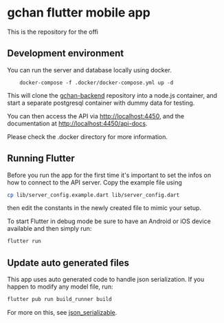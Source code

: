 # gchan flutter mobile app

This is the repository for the offi

## Development environment

You can run the server and database locally using docker.

        docker-compose -f .docker/docker-compose.yml up -d

This will clone the [gchan-backend](https://github.com/gchan-board/gchan-backend) repository into a node.js container, and start a separate postgresql container with dummy data for testing.

You can then access the API via <http://localhost:4450>, and the documentation at <http://localhost:4450/api-docs>.

Please check the .docker directory for more information.

## Running Flutter

Before you run the app for the first time it's important to set the infos on
how to connect to the API server. Copy the example file using 

```sh
cp lib/server_config.example.dart lib/server_config.dart
```

then edit the constants in the newly created file to mimic your setup.

To start Flutter in debug mode be sure to have an Android or iOS device
available and then simply run:

```sh
flutter run
```

## Update auto generated files

This app uses auto generated code to handle json serialization. If you happen
to modify any model file, run: 

```sh
flutter pub run build_runner build
```

For more on this, see
[json_serializable](https://pub.dev/packages/json_serializable).
